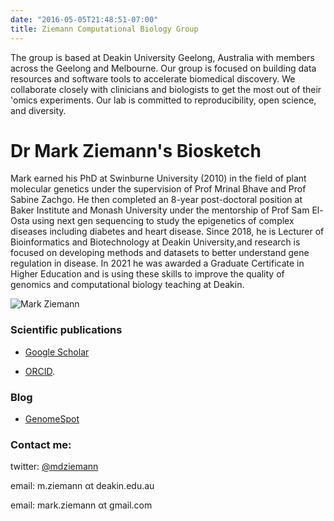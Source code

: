 ```yaml
---
date: "2016-05-05T21:48:51-07:00"
title: Ziemann Computational Biology Group
---
```


The group is based at Deakin University Geelong, Australia with members across the Geelong and Melbourne.
Our group is focused on building data resources and software tools to accelerate biomedical discovery.
We collaborate closely with clinicians and biologists to get the most out of their 'omics experiments.
Our lab is committed to reproducibility, open science, and diversity.

# Dr Mark Ziemann's Biosketch

Mark earned his PhD at Swinburne University (2010) in the field of plant molecular genetics under the supervision of Prof Mrinal Bhave and Prof Sabine Zachgo.
He then completed an 8-year post-doctoral position at Baker Institute and Monash University under the mentorship of Prof Sam El-Osta using next gen sequencing to study the epigenetics of complex diseases including diabetes and heart disease.
Since 2018, he is Lecturer of Bioinformatics and Biotechnology at Deakin University,and research is focused on developing methods and datasets to better understand gene regulation in disease.
In 2021 he was awarded a Graduate Certificate in Higher Education and is using these skills to improve the quality of genomics and computational biology teaching at Deakin.

![Mark Ziemann](mdz1.jpeg "Mark Ziemann")

### Scientific publications

* [Google Scholar](https://scholar.google.com.au/citations?user=DALXhJkAAAAJ&hl=en)

* [ORCID](https://orcid.org/0000-0002-7688-6974).

### Blog

* [GenomeSpot](http://genomespot.blogspot.com/)

### Contact me:

twitter: [@mdziemann](https://twitter.com/mdziemann)

email: m.ziemann αt deakin.edu.au

email: mark.ziemann αt gmail.com